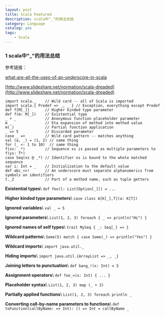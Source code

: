 ```yaml
---
layout: post
title: Scala Featured
description: scala中"_"的用法总结
category: Language
catalog: yes
tags:
    - Scala
---
```


### 1 scala中"_"的用法总结

参考链接：

[what-are-all-the-uses-of-an-underscore-in-scala](http://stackoverflow.com/questions/8000903/what-are-all-the-uses-of-an-underscore-in-scala)

[http://www.slideshare.net/normation/scala-dreaded](http://www.slideshare.net/normation/scala-dreaded)

~~~
import scala._    // Wild card -- all of Scala is imported
import scala.{ Predef => _, _ } // Exception, everything except Predef
def f[M[_]]       // Higher kinded type parameter
def f(m: M[_])    // Existential type
_ + _             // Anonymous function placeholder parameter
m _               // Eta expansion of method into method value
m(_)              // Partial function application
_ => 5            // Discarded parameter
case _ =>         // Wild card pattern -- matches anything
val (a, _) = (1, 2) // same thing
for (_ <- 1 to 10)  // same thing
f(xs: _*)         // Sequence xs is passed as multiple parameters to f(ys: T*)
case Seq(xs @ _*) // Identifier xs is bound to the whole matched sequence
var i: Int = _    // Initialization to the default value
def abc_<>!       // An underscore must separate alphanumerics from symbols on identifiers
t._2              // Part of a method name, such as tuple getters
~~~

**Existential types**\\
```def foo(l: List[Option[_]]) = ...```

**Higher kinded type parameters**\\
```case class A[K[_],T](a: K[T])```

**Ignored variables**\\
```val _ = 5```


**Ignored parameters**\\
```List(1, 2, 3) foreach { _ => println("Hi") }```


**Ignored names of self types**\\
```trait MySeq { _: Seq[_] => }```


**Wildcard patterns**\\
```Some(5) match { case Some(_) => println("Yes") }```


**Wildcard imports**\\
```import java.util._```


**Hiding imports**\\
```import java.util.{ArrayList => _, _}```


**Joining letters to punctuation**\\
```def bang_!(x: Int) = 5```


**Assignment operators**\\
```def foo_=(x: Int) { ... }```


**Placeholder syntax**\\
```List(1, 2, 3) map (_ + 2)```


**Partially applied functions**\\
```List(1, 2, 3) foreach println _```


**Converting call-by-name parameters to functions**\\
```def toFunction(callByName: => Int): () => Int = callByName _```

